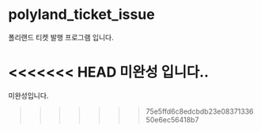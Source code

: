 # polyland_ticket_issue
폴리랜드 티켓 발행 프로그램 입니다.

<<<<<<< HEAD
미완성 입니다..
=======
미완성입니다.
>>>>>>> 75e5ffd6c8edcbdb23e0837133650e6ec56418b7
